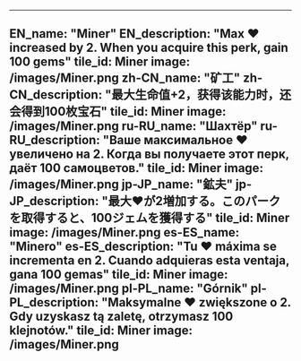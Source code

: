 ---

EN_name: "Miner"
EN_description: "Max ❤️ increased by 2. When you acquire this perk, gain 100 gems"
tile_id: Miner
image: /images/Miner.png
zh-CN_name: "矿工"
zh-CN_description: "最大生命值+2，获得该能力时，还会得到100枚宝石"
tile_id: Miner
image: /images/Miner.png
ru-RU_name: "Шахтёр"
ru-RU_description: "Ваше максимальное ❤️ увеличено на 2. Когда вы получаете этот перк, даёт 100 самоцветов."
tile_id: Miner
image: /images/Miner.png
jp-JP_name: "鉱夫"
jp-JP_description: "最大❤️が2増加する。このパークを取得すると、100ジェムを獲得する"
tile_id: Miner
image: /images/Miner.png
es-ES_name: "Minero"
es-ES_description: "Tu ❤️ máxima se incrementa en 2. Cuando adquieras esta ventaja, gana 100 gemas"
tile_id: Miner
image: /images/Miner.png
pl-PL_name: "Górnik"
pl-PL_description: "Maksymalne ❤️ zwiększone o 2. Gdy uzyskasz tą zaletę, otrzymasz 100 klejnotów."
tile_id: Miner
image: /images/Miner.png
---